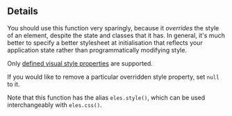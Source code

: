 ## Details

You should use this function very sparingly, because it *overrides* the style of an element, despite the state and classes that it has.  In general, it's much better to specify a better stylesheet at initialisation that reflects your application state rather than programmatically modifying style.

Only [defined visual style properties](#style) are supported.

If you would like to remove a particular overridden style property, set `null` to it.

Note that this function has the alias `eles.style()`, which can be used interchangeably with `eles.css()`.
